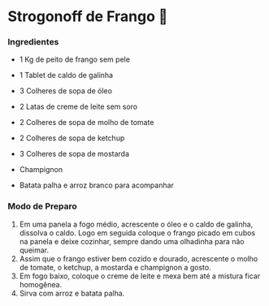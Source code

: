 # Strogonoff de Frango :chicken:

### Ingredientes

- 1 Kg de peito de frango sem pele

- 1 Tablet de caldo de galinha
- 3 Colheres de sopa de óleo
- 2 Latas de creme de leite sem soro
- 2 Colheres de sopa de molho de tomate
- 2 Colheres de sopa de ketchup
- 3 Colheres de sopa de mostarda
- Champignon
- Batata palha e arroz branco para acompanhar

### Modo de Preparo

1. Em uma panela a fogo médio, acrescente o óleo e o caldo de galinha, dissolva o caldo. Logo em seguida coloque o frango picado em cubos na panela e deixe cozinhar, sempre dando uma olhadinha para não queimar.
2. Assim que o frango estiver bem cozido e dourado, acrescente o molho de tomate, o ketchup, a mostarda e champignon a gosto.
3. Em fogo baixo, coloque o creme de leite e mexa bem até a mistura ficar homogênea.
4. Sirva com arroz e batata palha. 